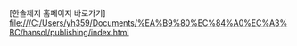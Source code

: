 [한솔제지 홈페이지 바로가기] 
<file:///C:/Users/yh359/Documents/%EA%B9%80%EC%84%A0%EC%A3%BC/hansol/publishing/index.html>
